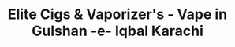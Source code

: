 ---
title: "Elite Cigs & Vaporizer's - Vape in Gulshan -e- Iqbal Karachi"
url: /karachi/elite-cigs-and-vaporizers-vape-in-gulshan-e-iqbal-karachi/
shop: e-cigarette
---